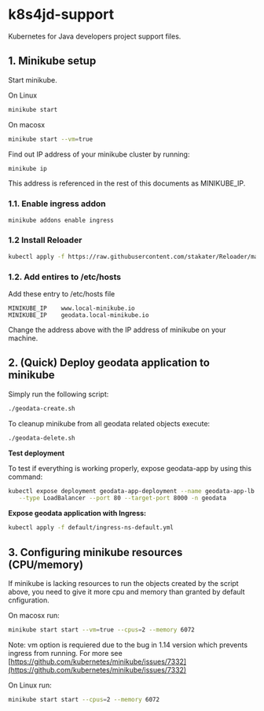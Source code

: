 # k8s4jd-support
Kubernetes for Java developers project support files.

## 1. Minikube setup

Start minikube.

On Linux

```sh
minikube start
```
On macosx

```sh
minikube start --vm=true
```

Find out IP address of your minikube cluster by running:

```sh
minikube ip
```

This address is referenced in the rest of this documents as MINIKUBE_IP.

### 1.1. Enable ingress addon

```sh
minikube addons enable ingress
```

### 1.2 Install Reloader

```sh
kubectl apply -f https://raw.githubusercontent.com/stakater/Reloader/master/deployments/kubernetes/reloader.yaml
```
### 1.2. Add entires to /etc/hosts

Add these entry to /etc/hosts file

```
MINIKUBE_IP    www.local-minikube.io
MINIKUBE_IP    geodata.local-minikube.io
```
Change the address above with the IP address of minikube on your machine.

## 2. (Quick) Deploy geodata application to minikube

Simply run the following script:

```bash
./geodata-create.sh
```

To cleanup minikube from all geodata related objects execute:

```bash
./geodata-delete.sh
```

**Test deployment**

To test if everything is working properly, expose geodata-app by using this command:

```bash
kubectl expose deployment geodata-app-deployment --name geodata-app-lb \
   --type LoadBalancer --port 80 --target-port 8000 -n geodata
```

**Expose geodata application with Ingress:**

```bash
kubectl apply -f default/ingress-ns-default.yml
```
## 3. Configuring minikube resources (CPU/memory)

If minikube is lacking resources to run the objects created by the script above, you need to give it more cpu and memory than granted by default cnfiguration.

On macosx run:

```sh
minikube start start --vm=true --cpus=2 --memory 6072
```
Note: vm option is requiered due to the bug in 1.14 version which prevents ingress from running. For more see [https://github.com/kubernetes/minikube/issues/7332](https://github.com/kubernetes/minikube/issues/7332)

On Linux run:

```sh
minikube start start --cpus=2 --memory 6072
```